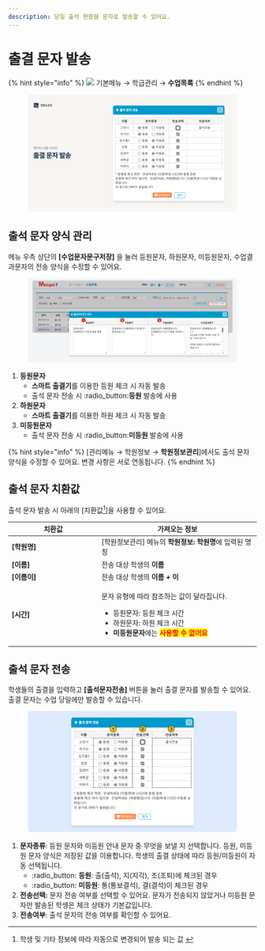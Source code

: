 ```yaml
---
description: 당일 출석 현황을 문자로 발송할 수 있어요.
---
```


# 출결 문자 발송

{% hint style="info" %}
![](../../.gitbook/assets/chip\_menuonly.svg) 기본메뉴 → 학급관리 → **수업목록**
{% endhint %}

<figure><img src="../../.gitbook/assets/image (65).png" alt=""><figcaption></figcaption></figure>

## 출석 문자 양식 관리

메뉴 우측 상단의 **\[수업문자문구저장]** 을 눌러 등원문자, 하원문자, 미등원문자, 수업결과문자의 전송 양식을 수정할 수 있어요.

<figure><img src="../../.gitbook/assets/image (56).png" alt=""><figcaption></figcaption></figure>

1. **등원문자**
   * **스마트 출결기**를 이용한 등원 체크 시 자동 발송
   * 출석 문자 전송 시 :radio\_button:**등원** 발송에 사용
2. **하원문자**
   * **스마트 출결기**를 이용한 하원 체크 시 자동 발송
3. **미등원문자**
   * 출석 문자 전송 시 :radio\_button:**미등원** 발송에 사용

{% hint style="info" %}
\[관리메뉴 → 학원정보 → **학원정보관리**]에서도 출석 문자 양식을 수정할 수 있어요. 변경 사항은 서로 연동됩니다.
{% endhint %}

## 출석 문자 치환값

출석 문자 발송 시 아래의 \[치환값[^1]]을 사용할 수 있어요.

<table><thead><tr><th width="168">치환값</th><th>가져오는 정보</th></tr></thead><tbody><tr><td><strong>[학원명]</strong></td><td>[학원정보관리] 메뉴의 <strong>학원정보: 학원명</strong>에 입력된 명칭</td></tr><tr><td><strong>[이름]</strong></td><td>전송 대상 학생의 <strong>이름</strong></td></tr><tr><td><strong>[이름이]</strong></td><td>전송 대상 학생의 <strong>이름 + 이</strong></td></tr><tr><td><strong>[시간]</strong></td><td><p>문자 유형에 따라 참조하는 값이 달라집니다.</p><ul><li>등원문자: 등원 체크 시간</li><li>하원문자: 하원 체크 시간</li><li><strong>미등원문자</strong>에는 <mark style="color:red;"><strong>사용할 수 없어요</strong></mark></li></ul></td></tr></tbody></table>

## 출석 문자 전송

학생들의 출결을 입력하고 **\[출석문자전송]** 버튼을 눌러 출결 문자를 발송할 수 있어요. 출결 문자는 수업 당일에만 발송할 수 있습니다.

<figure><img src="../../.gitbook/assets/image (4) (1).png" alt=""><figcaption></figcaption></figure>

1. **문자종류**: 등원 문자와 미등원 안내 문자 중 무엇을 보낼 지 선택합니다.  등원, 미등원 문자 양식은 저장된 값을 이용합니다. 학생의 출결 상태에 따라 등원/미등원이 자동 선택됩니다.
   * :radio\_button: **등원**: 출(출석), 지(지각), 조(조퇴)에 체크된 경우
   * :radio\_button: **미등원**: 통(통보결석), 결(결석)이 체크된 경우
2. **전송선택:** 문자 전송 여부를 선택할 수 있어요. 문자가 전송되지 않았거나 미등원 문자만 발송된 학생은 체크 상태가 기본값입니다.
3. **전송여부**: 출석 문자의 전송 여부를 확인할 수 있어요.

[^1]: 학생 및 기타 정보에 따라 자동으로 변경되어 발송 되는 값&#x20;
